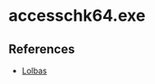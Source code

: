 # accesschk64.exe

## References

* [Lolbas](https://learn.microsoft.com/en-us/sysinternals/downloads/accesschk)
